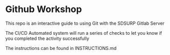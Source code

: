 # Github Workshop

This repo is an interactive guide to using Git with the SDSURP Gitlab Server

The CI/CD Automated system will run a series of checks to let you know if you completed the activity successfully

The instructions can be found in INSTRUCTIONS.md
